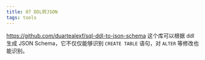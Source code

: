 ```yaml
---
title: 07 DDL转JSON
tags: tools
---
```


https://github.com/duartealexf/sql-ddl-to-json-schema 这个库可以根据 ddl 生成 JSON Schema，它不仅仅能够识别 `CREATE TABLE` 语句，对 `ALTER` 等修改也能识别。